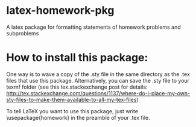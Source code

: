 latex-homework-pkg
==================

A latex package for formatting statements of homework problems and subproblems

How to install this package:
============================

One way is to wave a copy of the .sty file in the same directory as the .tex files that use this package. Alternatively, you can save the .sty file to your texmf folder (see this tex.stackexchange post for details: http://tex.stackexchange.com/questions/1137/where-do-i-place-my-own-sty-files-to-make-them-available-to-all-my-tex-files)

To tell LaTeX you want to use this package, just write
\usepackage{homework}
in the preamble of your .tex file.
